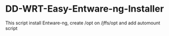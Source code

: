 # DD-WRT-Easy-Entware-ng-Installer
This script install Entware-ng, create /opt on /jffs/opt and add automount script
